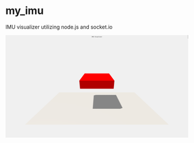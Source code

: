 # my_imu
IMU visualizer utilizing node.js and socket.io

<img src="./images/screenshot.png" width=500px>
